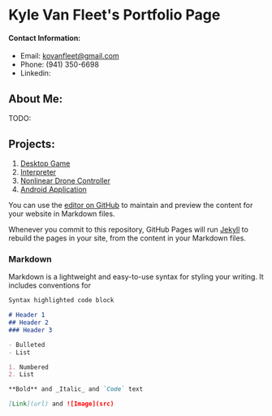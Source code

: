 # Kyle Van Fleet's Portfolio Page

#### Contact Information:
* Email: kovanfleet@gmail.com
* Phone: (941) 350-6698
* Linkedin: 

## About Me:
TODO:


## Projects:

 1. [Desktop Game](https://vanfleet0351.github.io/MarioRemake/) 
 1. [Interpreter]() 
 1. [Nonlinear Drone Controller]() 
 1. [Android Application]() 


You can use the [editor on GitHub](https://github.com/VanFleet0351/Kyle-Van-Fleet-Portfolio/edit/main/README.md) to maintain and preview the content for your website in Markdown files.

Whenever you commit to this repository, GitHub Pages will run [Jekyll](https://jekyllrb.com/) to rebuild the pages in your site, from the content in your Markdown files.

### Markdown

Markdown is a lightweight and easy-to-use syntax for styling your writing. It includes conventions for

```markdown
Syntax highlighted code block

# Header 1
## Header 2
### Header 3

- Bulleted
- List

1. Numbered
2. List

**Bold** and _Italic_ and `Code` text

[Link](url) and ![Image](src)
```
